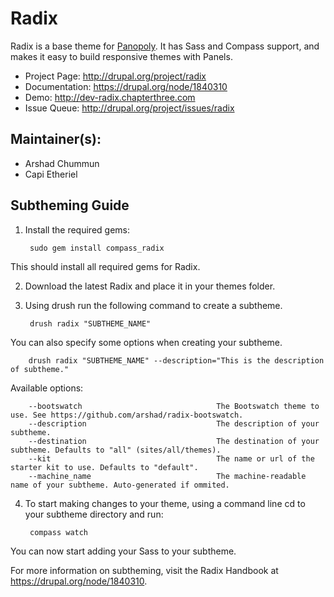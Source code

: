 # Radix

Radix is a base theme for [Panopoly](http://drupal.org/project/panopoly). It has Sass and Compass support, and makes it easy to build responsive themes with Panels.

* Project Page:   http://drupal.org/project/radix
* Documentation:  https://drupal.org/node/1840310
* Demo:           http://dev-radix.chapterthree.com
* Issue Queue:    http://drupal.org/project/issues/radix

## Maintainer(s): 

* Arshad Chummun
* Capi Etheriel

## Subtheming Guide

1. Install the required gems:

        sudo gem install compass_radix

  This should install all required gems for Radix.

2. Download the latest Radix and place it in your themes folder.

3. Using drush run the following command to create a subtheme.

        drush radix "SUBTHEME_NAME"

  You can also specify some options when creating your subtheme.

        drush radix "SUBTHEME_NAME" --description="This is the description of subtheme."

  Available options:

        --bootswatch                              The Bootswatch theme to use. See https://github.com/arshad/radix-bootswatch.
        --description                             The description of your subtheme.
        --destination                             The destination of your subtheme. Defaults to "all" (sites/all/themes).
        --kit                                     The name or url of the starter kit to use. Defaults to "default".
        --machine_name                            The machine-readable name of your subtheme. Auto-generated if ommited.

4. To start making changes to your theme, using a command line cd to your subtheme directory and run:
        
        compass watch

  You can now start adding your Sass to your subtheme.


For more information on subtheming, visit the Radix Handbook at https://drupal.org/node/1840310.


